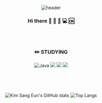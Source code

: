 <div align="center">

![header](https://capsule-render.vercel.app/api?type=Waving&color=auto&height=300&section=header&text=Kim%20SangEun&fontSize=90)

### Hi there 👋   :speak_no_evil:  :seedling: :computer:  :ok:

<br/>
<br/>


### :pencil2: STUDYING
![Java](https://img.shields.io/badge/Java-007396.svg?&style=flat&logo=Java&logoColor=white) <img src="https://img.shields.io/badge/Kotlin-0095D5?style=flat&logo=kotlin&logoColor=#7F52FF"/> <img src="https://img.shields.io/badge/Android-3DDC84?style=flat&logo=android&logoColor=#3DDC84"/> <img src="https://img.shields.io/badge/Python-3776AB?style=flat&logo=python&logoColor=#3776AB"/>

<br/>
<br/>
<br/>

<!-- GitHub Stats -->
<!-- Replace "your_github_username" with your actual GitHub username -->
![Kim Sang Eun's GitHub stats](https://github-readme-stats.vercel.app/api?username=vmkmym&show_icons=true&theme=highcontrast)  ![Top Langs](https://github-readme-stats.vercel.app/api/top-langs/?username=vmkmym&layout=compact&theme=synthwave)

<!-- Some other section or projects showcase can be added here. -->
</div>
